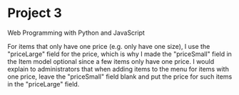# Project 3

Web Programming with Python and JavaScript

For items that only have one price (e.g. only have one size), I use the "priceLarge"
field for the price, which is why I made the "priceSmall" field in the Item model
optional since a few items only have one price. I would explain to administrators
that when adding items to the menu for items with one price, leave the "priceSmall"
field blank and put the price for such items in the "priceLarge" field.
